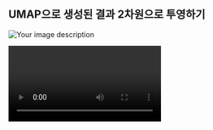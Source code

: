 ## UMAP으로 생성된 결과 2차원으로 투영하기


<img src="https://github.com/sungreong/Real-Data-Generate/2001/1b.mp4" alt="Your image description" video="true">


![](./1b.mp4)
